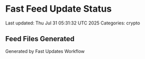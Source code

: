 # Fast Feed Update Status
Last updated: Thu Jul 31 05:31:32 UTC 2025
Categories: crypto

## Feed Files Generated

Generated by Fast Updates Workflow
